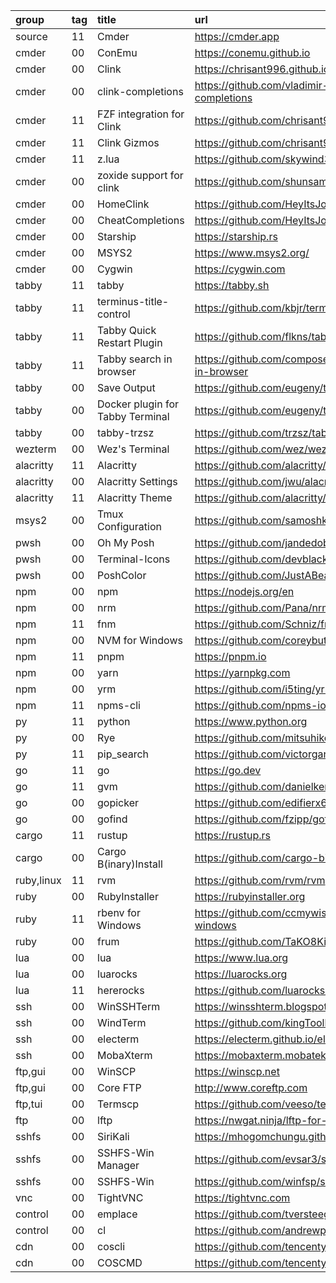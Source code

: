 group      | tag | title                            | url
:-         | :-  | :-                               | :-
source     | 11  | Cmder                            | https://cmder.app
cmder      | 00  | ConEmu                           | https://conemu.github.io
cmder      | 00  | Clink                            | https://chrisant996.github.io/clink
cmder      | 00  | clink-completions                | https://github.com/vladimir-kotikov/clink-completions
cmder      | 11  | FZF integration for Clink        | https://github.com/chrisant996/clink-fzf
cmder      | 11  | Clink Gizmos                     | https://github.com/chrisant996/clink-gizmos
cmder      | 11  | z.lua                            | https://github.com/skywind3000/z.lua
cmder      | 00  | zoxide support for clink         | https://github.com/shunsambongi/clink-zoxide
cmder      | 00  | HomeClink                        | https://github.com/HeyItsJono/HomeClink
cmder      | 00  | CheatCompletions                 | https://github.com/HeyItsJono/CheatCompletions
cmder      | 00  | Starship                         | https://starship.rs
cmder      | 00  | MSYS2                            | https://www.msys2.org/
cmder      | 00  | Cygwin                           | https://cygwin.com
tabby      | 11  | tabby                            | https://tabby.sh
tabby      | 11  | terminus-title-control           | https://github.com/kbjr/terminus-title-control
tabby      | 11  | Tabby Quick Restart Plugin       | https://github.com/flkns/tabby-quick-restart
tabby      | 11  | Tabby search in browser          | https://github.com/composer404/tabby-search-in-browser
tabby      | 00  | Save Output                      | https://github.com/eugeny/tabby-save-output
tabby      | 00  | Docker plugin for Tabby Terminal | https://github.com/eugeny/tabby-docker
tabby      | 00  | tabby-trzsz                      | https://github.com/trzsz/tabby-trzsz
wezterm    | 00  | Wez's Terminal                   | https://github.com/wez/wezterm
alacritty  | 11  | Alacritty                        | https://github.com/alacritty/alacritty
alacritty  | 00  | Alacritty Settings               | https://github.com/jwu/alacritty-settings
alacritty  | 11  | Alacritty Theme                  | https://github.com/alacritty/alacritty-theme
msys2      | 00  | Tmux Configuration               | https://github.com/samoshkin/tmux-config
pwsh       | 00  | Oh My Posh                       | https://github.com/jandedobbeleer/oh-my-posh
pwsh       | 00  | Terminal-Icons                   | https://github.com/devblackops/Terminal-Icons
pwsh       | 00  | PoshColor                        | https://github.com/JustABearOz/PoshColor
npm        | 00  | npm                              | https://nodejs.org/en
npm        | 00  | nrm                              | https://github.com/Pana/nrm
npm        | 11  | fnm                              | https://github.com/Schniz/fnm
npm        | 00  | NVM for Windows                  | https://github.com/coreybutler/nvm-windows
npm        | 11  | pnpm                             | https://pnpm.io
npm        | 00  | yarn                             | https://yarnpkg.com
npm        | 00  | yrm                              | https://github.com/i5ting/yrm
npm        | 11  | npms-cli                         | https://github.com/npms-io/npms-cli
py         | 11  | python                           | https://www.python.org
py         | 00  | Rye                              | https://github.com/mitsuhiko/rye
py         | 11  | pip_search                       | https://github.com/victorgarric/pip_search
go         | 11  | go                               | https://go.dev
go         | 11  | gvm                              | https://github.com/danielkermode/gvm
go         | 00  | gopicker                         | https://github.com/edifierx666/gopicker
go         | 00  | gofind                           | https://github.com/fzipp/gofind
cargo      | 11  | rustup                           | https://rustup.rs
cargo      | 00  | Cargo B(inary)Install            | https://github.com/cargo-bins/cargo-binstall
ruby,linux | 11  | rvm                              | https://github.com/rvm/rvm
ruby       | 00  | RubyInstaller                    | https://rubyinstaller.org
ruby       | 11  | rbenv for Windows                | https://github.com/ccmywish/rbenv-for-windows
ruby       | 00  | frum                             | https://github.com/TaKO8Ki/frum
lua        | 00  | lua                              | https://www.lua.org
lua        | 00  | luarocks                         | https://luarocks.org
lua        | 11  | hererocks                        | https://github.com/luarocks/hererocks
ssh        | 00  | WinSSHTerm                       | https://winsshterm.blogspot.com
ssh        | 00  | WindTerm                         | https://github.com/kingToolbox/WindTerm
ssh        | 00  | electerm                         | https://electerm.github.io/electerm
ssh        | 00  | MobaXterm                        | https://mobaxterm.mobatek.net
ftp,gui    | 00  | WinSCP                           | https://winscp.net
ftp,gui    | 00  | Core FTP                         | http://www.coreftp.com
ftp,tui    | 00  | Termscp                          | https://github.com/veeso/termscp
ftp        | 00  | lftp                             | https://nwgat.ninja/lftp-for-windows
sshfs      | 00  | SiriKali                         | https://mhogomchungu.github.io/sirikali
sshfs      | 00  | SSHFS-Win Manager                | https://github.com/evsar3/sshfs-win-manager
sshfs      | 00  | SSHFS-Win                        | https://github.com/winfsp/sshfs-win
vnc        | 00  | TightVNC                         | https://tightvnc.com
control    | 00  | emplace                          | https://github.com/tversteeg/emplace
control    | 00  | cl                               | https://github.com/andrewpillar/cl
cdn        | 00  | coscli                           | https://github.com/tencentyun/coscli
cdn        | 00  | COSCMD                           | https://github.com/tencentyun/coscmd